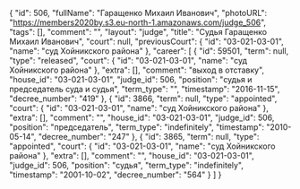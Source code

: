 {
    "id": 506,
    "fullName": "Гаращенко Михаил Иванович",
    "photoURL": "https://members2020by.s3.eu-north-1.amazonaws.com/judge_506",
    "tags": [],
    "comment": "",
    "layout": "judge",
    "title": "Судья Гаращенко Михаил Иванович",
    "court": null,
    "previousCourt": {
        "id": "03-021-03-01",
        "name": "суд Хойникского района"
    },
    "career": [
        {
            "id": 59501,
            "term": null,
            "type": "released",
            "court": {
                "id": "03-021-03-01",
                "name": "суд Хойникского района"
            },
            "extra": [],
            "comment": "выход в отставку",
            "house_id": "03-021-03-01",
            "judge_id": 506,
            "position": "судья и председатель суда и судья",
            "term_type": "",
            "timestamp": "2016-11-15",
            "decree_number": "419"
        },
        {
            "id": 3866,
            "term": null,
            "type": "appointed",
            "court": {
                "id": "03-021-03-01",
                "name": "суд Хойникского района"
            },
            "extra": [],
            "comment": "",
            "house_id": "03-021-03-01",
            "judge_id": 506,
            "position": "председатель",
            "term_type": "indefinitely",
            "timestamp": "2010-05-14",
            "decree_number": "247"
        },
        {
            "id": 3865,
            "term": null,
            "type": "appointed",
            "court": {
                "id": "03-021-03-01",
                "name": "суд Хойникского района"
            },
            "extra": [],
            "comment": "",
            "house_id": "03-021-03-01",
            "judge_id": 506,
            "position": "судья",
            "term_type": "indefinitely",
            "timestamp": "2001-10-02",
            "decree_number": "564"
        }
    ]
}